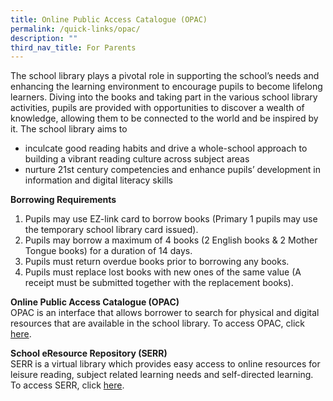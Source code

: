 ```yaml
---
title: Online Public Access Catalogue (OPAC)
permalink: /quick-links/opac/
description: ""
third_nav_title: For Parents
---
```


The school library plays a pivotal role in supporting the school’s needs and enhancing the learning environment to encourage pupils to become lifelong learners. Diving into the books and taking part in the various school library activities, pupils are provided with opportunities to discover a wealth of knowledge, allowing them to be connected to the world and be inspired by it. The school library aims to <br>
* inculcate good reading habits and drive a whole-school approach to building a vibrant reading culture across subject areas<br>
* nurture 21st century competencies and enhance pupils’ development in information and digital literacy skills<br>

**Borrowing Requirements**<br>
1. Pupils may use EZ-link card to borrow books (Primary 1 pupils may use the temporary school library card issued).<br>
2. Pupils may borrow a maximum of 4 books (2 English books & 2 Mother Tongue books) for a duration of 14 days.<br>
3. Pupils must return overdue books prior to borrowing any books.<br>
4. Pupils must replace lost books with new ones of the same value (A receipt must be submitted together with the replacement books).

**Online Public Access Catalogue (OPAC)**<br>
OPAC is an interface that allows borrower to search for physical and digital resources that are available in the school library. To access OPAC, click [here](https://schoolibrary.moe.edu.sg/canberrapri/cgi-bin/spydus.exe/MSGTRN/WPAC/HOME).

**School eResource Repository (SERR)**<br>
SERR is a virtual library which provides easy access to online resources for leisure reading, subject related learning needs and self-directed learning. To access SERR, click [here](https://schoolibrary.moe.edu.sg/eresourcespri/cgi-bin/spydus.exe/MSGTRN/WPAC/HOME).